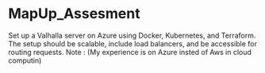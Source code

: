 # MapUp_Assesment
Set up a Valhalla server on Azure using Docker, Kubernetes, and Terraform. The setup should be scalable, include load balancers, and be accessible for routing requests. 
Note : (My experience is on Azure insted of Aws in cloud computin)
